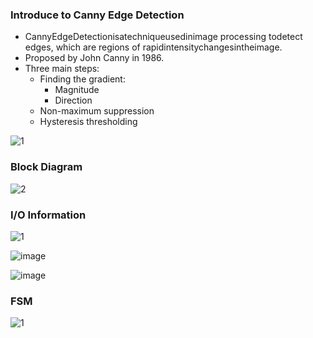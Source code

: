 ### Introduce to Canny Edge Detection
- CannyEdgeDetectionisatechniqueusedinimage processing todetect edges, which are regions of rapidintensitychangesintheimage.
- Proposed by John Canny in 1986.
- Three main steps:
  - Finding the gradient:
      - Magnitude
      - Direction
  -  Non-maximum suppression
  -  Hysteresis thresholding
 
    
![1 ](https://github.com/Lin-Yu-Ming/Canny-Edge-Detection-CED-/assets/71814265/90abd389-bf38-441f-a713-d3a9ff6cc5a3)


### Block Diagram


![2](https://github.com/Lin-Yu-Ming/Canny-Edge-Detection-CED-/assets/71814265/7a90ec03-d0d7-4f9d-beba-6fe3b0f6f9d0)



### I/O Information


![1](https://github.com/Lin-Yu-Ming/Canny-Edge-Detection-CED/assets/71814265/45168a36-07cf-4be7-a501-9b04a6092815)






![image](https://github.com/Lin-Yu-Ming/Canny-Edge-Detection-CED-/assets/71814265/a6f240d7-eb03-47d3-b9d5-ec9045e2691c)



![image](https://github.com/Lin-Yu-Ming/Canny-Edge-Detection-CED-/assets/71814265/bc8c2927-a336-43d9-9e18-ba7a85efb91d)



### FSM



![1](https://github.com/Lin-Yu-Ming/Canny-Edge-Detection-CED/assets/71814265/f21fc8f4-adfb-4340-a6e1-8e3d046fe392)


